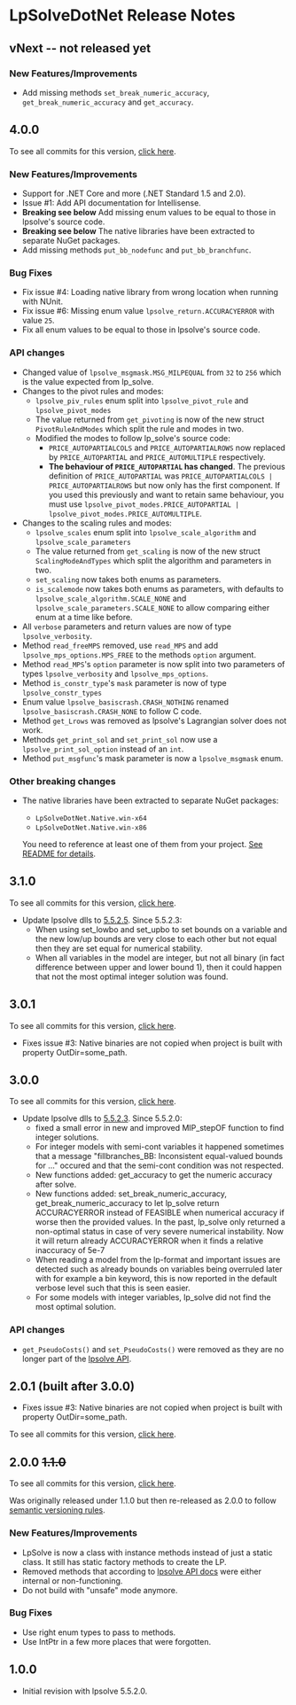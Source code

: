 # LpSolveDotNet Release Notes

## vNext -- not released yet

### New Features/Improvements
* Add missing methods `set_break_numeric_accuracy`, `get_break_numeric_accuracy` and `get_accuracy`.


## 4.0.0

To see all commits for this version, [click here](https://github.com/MarcelGosselin/LpSolveDotNet/compare/v3.1.0...v4.0.0).

### New Features/Improvements
* Support for .NET Core and more (.NET Standard 1.5 and 2.0).
* Issue #1: Add API documentation for Intellisense.
* **Breaking see below** Add missing enum values to be equal to those in lpsolve's source code.
* **Breaking see below** The native libraries have been extracted to separate NuGet packages.
* Add missing methods `put_bb_nodefunc` and `put_bb_branchfunc`.

### Bug Fixes
* Fix issue #4: Loading native library from wrong location when running with NUnit.
* Fix issue #6: Missing enum value `lpsolve_return.ACCURACYERROR` with value `25`.
* Fix all enum values to be equal to those in lpsolve's source code.

### API changes
* Changed value of `lpsolve_msgmask.MSG_MILPEQUAL` from `32` to `256` which is the value expected from lp_solve.
* Changes to the pivot rules and modes:
  * `lpsolve_piv_rules` enum split into `lpsolve_pivot_rule` and `lpsolve_pivot_modes`
  * The value returned from `get_pivoting` is now of the new struct `PivotRuleAndModes` which split the rule and modes in two.
  * Modified the modes to follow lp_solve's source code:
    * `PRICE_AUTOPARTIALCOLS` and `PRICE_AUTOPARTIALROWS` now replaced by `PRICE_AUTOPARTIAL` and  `PRICE_AUTOMULTIPLE` respectively.
    * **The behaviour of `PRICE_AUTOPARTIAL` has changed**. The previous definition of `PRICE_AUTOPARTIAL` was `PRICE_AUTOPARTIALCOLS | PRICE_AUTOPARTIALROWS` but now only has the first component.  If you used this previously and want to retain same behaviour, you must use `lpsolve_pivot_modes.PRICE_AUTOPARTIAL | lpsolve_pivot_modes.PRICE_AUTOMULTIPLE`.
* Changes to the scaling rules and modes:
  * `lpsolve_scales` enum split into `lpsolve_scale_algorithm` and `lpsolve_scale_parameters`
  * The value returned from `get_scaling` is now of the new struct `ScalingModeAndTypes` which split the algorithm and parameters in two.
  * `set_scaling` now takes both enums as parameters.
  * `is_scalemode` now takes both enums as parameters, with defaults to `lpsolve_scale_algorithm.SCALE_NONE` and `lpsolve_scale_parameters.SCALE_NONE` to allow comparing either enum at a time like before.
* All `verbose` parameters and return values are now of type `lpsolve_verbosity`.
* Method `read_freeMPS` removed, use `read_MPS` and add `lpsolve_mps_options.MPS_FREE` to the methods `option` argument.
* Method `read_MPS`'s `option` parameter is now split into two parameters of types `lpsolve_verbosity` and `lpsolve_mps_options`.
* Method `is_constr_type`'s `mask` parameter is now of type `lpsolve_constr_types`
* Enum value `lpsolve_basiscrash.CRASH_NOTHING` renamed `lpsolve_basiscrash.CRASH_NONE` to follow C code.
* Method `get_Lrows` was removed as lpsolve's Lagrangian solver does not work.
* Methods `get_print_sol` and `set_print_sol` now use a `lpsolve_print_sol_option` instead of an `int`.
* Method `put_msgfunc`'s mask parameter is now a `lpsolve_msgmask` enum.

### Other breaking changes
* The native libraries have been extracted to separate NuGet packages:
   * `LpSolveDotNet.Native.win-x64`
   * `LpSolveDotNet.Native.win-x86`

  You need to reference at least one of them from your project. [See README for details](./README.md).

## 3.1.0

To see all commits for this version, [click here](https://github.com/MarcelGosselin/LpSolveDotNet/compare/v3.0.1...v3.1.0).

* Update lpsolve dlls to [5.5.2.5](https://sourceforge.net/projects/lpsolve/files/lpsolve/5.5.2.5/). Since 5.5.2.3:
    - When using set_lowbo and set_upbo to set bounds on a variable and the new low/up bounds are very close to each other
  but not equal then they are set equal for numerical stability.
    - When all variables in the model are integer, but not all binary (in fact difference between upper and lower bound 1),
      then it could happen that not the most optimal integer solution was found.

## 3.0.1

To see all commits for this version, [click here](https://github.com/MarcelGosselin/LpSolveDotNet/compare/v3.0.0...v3.0.1).

* Fixes issue #3: Native binaries are not copied when project is built with property OutDir=some_path.

## 3.0.0

To see all commits for this version, [click here](https://github.com/MarcelGosselin/LpSolveDotNet/compare/v2.0.0...v3.0.0).

- Update lpsolve dlls to [5.5.2.3](https://sourceforge.net/projects/lpsolve/files/lpsolve/5.5.2.3/). Since 5.5.2.0:
    - fixed a small error in new and improved MIP_stepOF function to find integer solutions.
    - For integer models with semi-cont variables it happened sometimes that a message
      "fillbranches_BB: Inconsistent equal-valued bounds for ..." occured and that the semi-cont condition
      was not respected.
    - New functions added: get_accuracy to get the numeric accuracy after solve.
    - New functions added: set_break_numeric_accuracy, get_break_numeric_accuracy to let lp_solve return ACCURACYERROR
      instead of FEASIBLE when numerical accuracy if worse then the provided values.
      In the past, lp_solve only returned a non-optimal status in case of very severe numerical instability.
      Now it will return already ACCURACYERROR when it finds a relative inaccuracy of 5e-7
    - When reading a model from the lp-format and important issues are detected such as already bounds on variables being overruled
      later with for example a bin keyword, this is now reported in the default verbose level such that this is seen easier.
    - For some models with integer variables, lp_solve did not find the most optimal solution.

### API changes

* `get_PseudoCosts()` and `set_PseudoCosts()`  were removed as they are no longer part of the [lpsolve API](http://lpsolve.sourceforge.net/5.5/).

## 2.0.1 (built after 3.0.0)

* Fixes issue #3: Native binaries are not copied when project is built with property OutDir=some_path.

To see all commits for this version, [click here](https://github.com/MarcelGosselin/LpSolveDotNet/compare/v2.0.0...v2.0.1).

##  2.0.0 ~~1.1.0~~

To see all commits for this version, [click here](https://github.com/MarcelGosselin/LpSolveDotNet/compare/v1.0.0...v2.0.0).

Was originally released under 1.1.0 but then re-released as 2.0.0 to follow [semantic versioning rules](http://semver.org/).

### New Features/Improvements

* LpSolve is now a class with instance methods instead of just a static class. It still has static factory methods to create the LP.
* Removed methods that according to [lpsolve API docs](http://lpsolve.sourceforge.net/5.5/) were either internal or non-functioning.
* Do not build with "unsafe" mode anymore.

### Bug Fixes

* Use right enum types to pass to methods.
* Use IntPtr in a few more places that were forgotten.

## 1.0.0

* Initial revision with lpsolve 5.5.2.0.